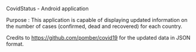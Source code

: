 CovidStatus - Android application

Purpose : This application is capable of displaying updated information 
on the number of cases (confirmed, dead and recovered) for each country.

Credits to https://github.com/pomber/covid19 for the updated data in JSON format.